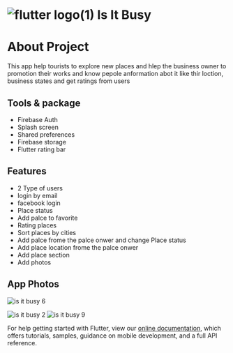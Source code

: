 # ![flutter logo(1)](https://user-images.githubusercontent.com/100343047/192093208-59b423e0-0afb-4895-a7d5-97b2a4638f92.png) Is It Busy

# About Project

This  app help tourists to explore new places and hlep the business owner to promotion their works and know pepole anformation abot it like thir loction, business states and get ratings from users

## Tools & package
- Firebase Auth
- Splash screen
- Shared preferences
- Firebase storage
- Flutter rating bar

## Features
- 2 Type of users
- login by email
- facebook login
- Place status
- Add palce to favorite
- Rating places
- Sort places by cities
- Add palce frome the palce onwer and change Place status
- Add place location frome the palce onwer
- Add place section
- Add photos 


## App Photos

![is it busy 6](https://user-images.githubusercontent.com/100343047/192093408-09eb9d77-2df7-4139-9f38-ec04864e72a2.jpg)

![is it busy 2](https://user-images.githubusercontent.com/100343047/192093413-bcdc5279-da03-4e96-ad57-d2dd01af1f69.jpg)
![is it busy 9](https://user-images.githubusercontent.com/100343047/192093414-ae4fc2e7-4b79-4e9f-a404-43b87ae6fc1d.jpg)

For help getting started with Flutter, view our
[online documentation](https://flutter.dev/docs), which offers tutorials,
samples, guidance on mobile development, and a full API reference.
